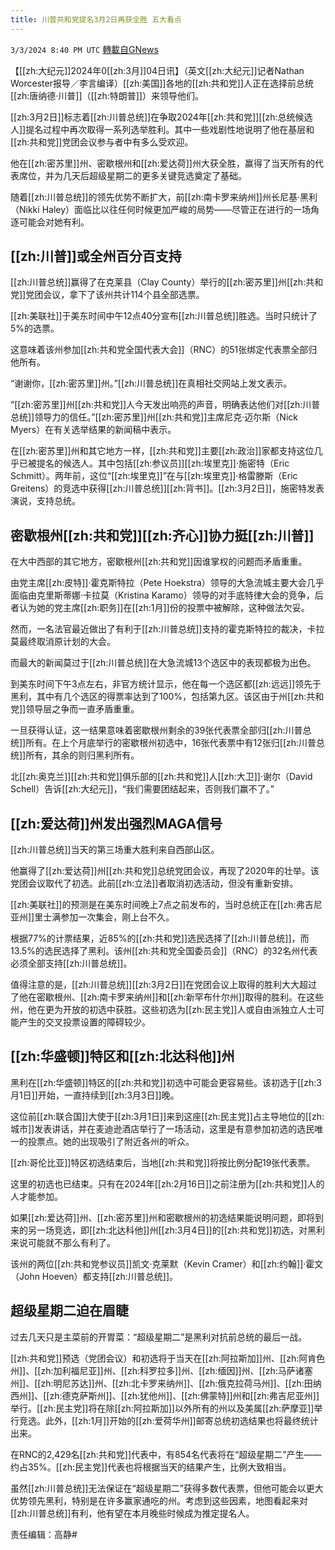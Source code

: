 ```yaml
---
title: 川普共和党提名3月2日再获全胜 五大看点
---
```

`3/3/2024 8:40 PM UTC` [轉載自GNews](https://gnews.org/articles/2361513)

【[[zh:大纪元]]2024年0[[zh:3月]]04日讯】（英文[[zh:大纪元]]记者Nathan Worcester报导／李言编译）[[zh:美国]]各地的[[zh:共和党]]人正在选择前总统[[zh:唐纳德·川普]]（[[zh:特朗普]]）来领导他们。

[[zh:3月2日]]标志着[[zh:川普总统]]在争取2024年[[zh:共和党]][[zh:总统候选人]]提名过程中再次取得一系列选举胜利。其中一些戏剧性地说明了他在基层和[[zh:共和党]]党团会议参与者中有多么受欢迎。

他在[[zh:密苏里]]州、密歇根州和[[zh:爱达荷]]州大获全胜，赢得了当天所有的代表席位，并为几天后超级星期二的更多关键竞选奠定了基础。

随着[[zh:川普总统]]的领先优势不断扩大，前[[zh:南卡罗来纳州]]州长尼基·黑利（Nikki Haley）面临比以往任何时候更加严峻的局势——尽管正在进行的一场角逐可能会对她有利。

## [[zh:川普]]或全州百分百支持

[[zh:川普总统]]赢得了在克莱县（Clay County）举行的[[zh:密苏里]]州[[zh:共和党]]党团会议，拿下了该州共计114个县全部选票。

[[zh:美联社]]于美东时间中午12点40分宣布[[zh:川普总统]]胜选。当时只统计了5%的选票。

这意味着该州参加[[zh:共和党全国代表大会]]（RNC）的51张绑定代表票全部归他所有。

“谢谢你，[[zh:密苏里]]州。”[[zh:川普总统]]在真相社交网站上发文表示。

“[[zh:密苏里]]州[[zh:共和党]]人今天发出响亮的声音，明确表达他们对[[zh:川普总统]]领导力的信任。”[[zh:密苏里]]州[[zh:共和党]]主席尼克·迈尔斯（Nick Myers）在有关选举结果的新闻稿中表示。

在[[zh:密苏里]]州和其它地方一样，[[zh:共和党]]主要[[zh:政治]]家都支持这位几乎已被提名的候选人。其中包括[[zh:参议员]][[zh:埃里克]]·施密特（Eric Schmitt）。两年前，这位“[[zh:埃里克]]”在与[[zh:埃里克]]·格雷滕斯（Eric Greitens）的竞选中获得[[zh:川普总统]][[zh:背书]]。[[zh:3月2日]]，施密特发表演说，支持总统。

## 密歇根州[[zh:共和党]][[zh:齐心]]协力挺[[zh:川普]]

在大中西部的其它地方，密歇根州[[zh:共和党]]因谁掌权的问题而矛盾重重。

由党主席[[zh:皮特]]·霍克斯特拉（Pete Hoekstra）领导的大急流城主要大会几乎面临由克里斯蒂娜·卡拉莫（Kristina Karamo）领导的对手底特律大会的竞争，后者认为她的党主席[[zh:职务]]在[[zh:1月]]份的投票中被解除，这种做法欠妥。

然而，一名法官最近做出了有利于[[zh:川普总统]]支持的霍克斯特拉的裁决，卡拉莫最终取消原计划的大会。

而最大的新闻莫过于[[zh:川普总统]]在大急流城13个选区中的表现都极为出色。

到美东时间下午3点左右，非官方统计显示，他在每一个选区都[[zh:远远]]领先于黑利，其中有几个选区的得票率达到了100%，包括第九区。该区由于州[[zh:共和党]]领导层之争而一直矛盾重重。

一旦获得认证，这一结果意味着密歇根州剩余的39张代表票全部归[[zh:川普总统]]所有。在上个月底举行的密歇根州初选中，16张代表票中有12张归[[zh:川普总统]]所有，其余的则归黑利所有。

北[[zh:奥克兰]][[zh:共和党]]俱乐部的[[zh:共和党]]人[[zh:大卫]]·谢尔（David Schell）告诉[[zh:大纪元]]，“我们需要团结起来，否则我们赢不了。”

## [[zh:爱达荷]]州发出强烈MAGA信号

[[zh:川普总统]]当天的第三场重大胜利来自西部山区。

他赢得了[[zh:爱达荷]]州[[zh:共和党]]总统党团会议，再现了2020年的壮举。该党团会议取代了初选。此前[[zh:立法]]者取消初选活动，但没有重新安排。

[[zh:美联社]]的预测是在美东时间晚上7点之前发布的，当时总统正在[[zh:弗吉尼亚州]]里士满参加一次集会，刚上台不久。

根据77%的计票结果，近85%的[[zh:共和党]]选民选择了[[zh:川普总统]]，而13.5%的选民选择了黑利。该州[[zh:共和党全国委员会]]（RNC）的32名州代表必须全部支持[[zh:川普总统]]。

值得注意的是，[[zh:川普总统]][[zh:3月2日]]在党团会议上取得的胜利大大超过了他在密歇根州、[[zh:南卡罗来纳州]]和[[zh:新罕布什尔州]]取得的胜利。在这些州，他在更为开放的初选中获胜。这些初选为[[zh:民主党]]人或自由派独立人士可能产生的交叉投票设置的障碍较少。

## [[zh:华盛顿]]特区和[[zh:北达科他]]州

黑利在[[zh:华盛顿]]特区的[[zh:共和党]]初选中可能会更容易些。该初选于[[zh:3月1日]]开始，一直持续到[[zh:3月3日]]晚。

这位前[[zh:联合国]]大使于[[zh:3月1日]]来到这座[[zh:民主党]]占主导地位的[[zh:城市]]发表讲话，并在麦迪逊酒店举行了一场活动，这里是有意参加初选的选民唯一的投票点。她的出现吸引了附近各州的听众。

[[zh:哥伦比亚]]特区初选结束后，当地[[zh:共和党]]将按比例分配19张代表票。

这里的初选也已结束。只有在2024年[[zh:2月16日]]之前注册为[[zh:共和党]]人的人才能参加。

如果[[zh:爱达荷]]州、[[zh:密苏里]]州和密歇根州的初选结果能说明问题，即将到来的另一场竞选，即[[zh:北达科他]]州[[zh:3月4日]]的[[zh:共和党]]初选，对黑利来说可能就不那么有利了。

该州的两位[[zh:共和党参议员]]凯文·克莱默（Kevin Cramer）和[[zh:约翰]]·霍文（John Hoeven）都支持[[zh:川普总统]]。

## 超级星期二迫在眉睫

过去几天只是主菜前的开胃菜：“超级星期二”是黑利对抗前总统的最后一战。

[[zh:共和党]]预选（党团会议）和初选将于当天在[[zh:阿拉斯加]]州、[[zh:阿肯色州]]、[[zh:加利福尼亚]]州、[[zh:科罗拉多]]州、[[zh:缅因]]州、[[zh:马萨诸塞州]]、[[zh:明尼苏达]]州、[[zh:北卡罗来纳州]]、[[zh:俄克拉荷马州]]、[[zh:田纳西州]]、[[zh:德克萨斯州]]、[[zh:犹他州]]、[[zh:佛蒙特]]州和[[zh:弗吉尼亚州]]举行。[[zh:民主党]]将在除[[zh:阿拉斯加]]以外所有的州以及美属[[zh:萨摩亚]]举行竞选。此外，[[zh:1月]]开始的[[zh:爱荷华州]]邮寄总统初选结果也将最终统计出来。

在RNC的2,429名[[zh:共和党]]代表中，有854名代表将在“超级星期二”产生——约占35%。[[zh:民主党]]代表也将根据当天的结果产生，比例大致相当。

虽然[[zh:川普总统]]无法保证在“超级星期二”获得多数代表票，但他可能会以更大优势领先黑利，特别是在许多赢家通吃的州。考虑到这些因素，地图看起来对[[zh:川普总统]]有利，他有望在本月晚些时候成为推定提名人。

责任编辑：高静#
